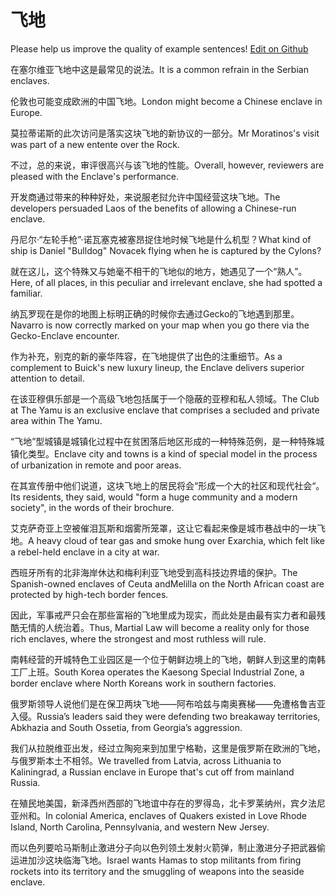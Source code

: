 # 飞地

Please help us improve the quality of example sentences! [Edit on Github](https://github.com/jiyushe/jiyu-example-sentence-source/blob/main/chinese/feidi.md)

<p><span class="chinese">在塞尔维亚飞地中这是最常见的说法。</span><span class="english">It is a common refrain in the Serbian enclaves.</span></p>

<p><span class="chinese">伦敦也可能变成欧洲的中国飞地。</span><span class="english">London might become a Chinese enclave in Europe.</span></p>

<p><span class="chinese">莫拉蒂诺斯的此次访问是落实这块飞地的新协议的一部分。</span><span class="english">Mr Moratinos's visit was part of a new entente over the Rock.</span></p>

<p><span class="chinese">不过，总的来说，审评很高兴与该飞地的性能。</span><span class="english">Overall, however, reviewers are pleased with the Enclave's performance.</span></p>

<p><span class="chinese">开发商通过带来的种种好处，来说服老挝允许中国经营这块飞地。</span><span class="english">The developers persuaded Laos of the benefits of allowing a Chinese-run enclave.</span></p>

<p><span class="chinese">丹尼尔·“左轮手枪”·诺瓦塞克被塞昂捉住地时候飞地是什么机型？</span><span class="english">What kind of ship is Daniel "Bulldog" Novacek flying when he is captured by the Cylons?</span></p>

<p><span class="chinese">就在这儿，这个特殊又与她毫不相干的飞地似的地方，她遇见了一个“熟人”。</span><span class="english">Here, of all places, in this peculiar and irrelevant enclave, she had spotted a familiar.</span></p>

<p><span class="chinese">纳瓦罗现在是你的地图上标明正确的时候你去通过Gecko的飞地遇到那里。</span><span class="english">Navarro is now correctly marked on your map when you go there via the Gecko-Enclave encounter.</span></p>

<p><span class="chinese">作为补充，别克的新的豪华阵容，在飞地提供了出色的注重细节。</span><span class="english">As a complement to Buick's new luxury lineup, the Enclave delivers superior attention to detail.</span></p>

<p><span class="chinese">在该亚穆俱乐部是一个高级飞地包括属于一个隐蔽的亚穆和私人领域。</span><span class="english">The Club at The Yamu is an exclusive enclave that comprises a secluded and private area within The Yamu.</span></p>

<p><span class="chinese">“飞地”型城镇是城镇化过程中在贫困落后地区形成的一种特殊范例，是一种特殊城镇化类型。</span><span class="english">Enclave city and towns is a kind of special model in the process of urbanization in remote and poor areas.</span></p>

<p><span class="chinese">在其宣传册中他们说道，这块飞地上的居民将会“形成一个大的社区和现代社会“。</span><span class="english">Its residents, they said, would "form a huge community and a modern society", in the words of their brochure.</span></p>

<p><span class="chinese">艾克萨奇亚上空被催泪瓦斯和烟雾所笼罩，这让它看起来像是城市巷战中的一块飞地。</span><span class="english">A heavy cloud of tear gas and smoke hung over Exarchia, which felt like a rebel-held enclave in a city at war.</span></p>

<p><span class="chinese">西班牙所有的北非海岸休达和梅利利亚飞地受到高科技边界墙的保护。</span><span class="english">The Spanish-owned enclaves of Ceuta andMelilla on the North African coast are protected by high-tech border fences.</span></p>

<p><span class="chinese">因此，军事戒严只会在那些富裕的飞地里成为现实，而此处是由最有实力者和最残酷无情的人统治着。</span><span class="english">Thus, Martial Law will become a reality only for those rich enclaves, where the strongest and most ruthless will rule.</span></p>

<p><span class="chinese">南韩经营的开城特色工业园区是一个位于朝鲜边境上的飞地，朝鲜人到这里的南韩工厂上班。</span><span class="english">South Korea operates the Kaesong Special Industrial Zone, a border enclave where North Koreans work in southern factories.</span></p>

<p><span class="chinese">俄罗斯领导人说他们是在保卫两块飞地——阿布哈兹与南奥赛梯——免遭格鲁吉亚入侵。</span><span class="english">Russia’s leaders said they were defending two breakaway territories, Abkhazia and South Ossetia, from Georgia’s aggression.</span></p>

<p><span class="chinese">我们从拉脱维亚出发，经过立陶宛来到加里宁格勒，这里是俄罗斯在欧洲的飞地，与俄罗斯本土不相邻。</span><span class="english">We travelled from Latvia, across Lithuania to Kaliningrad, a Russian enclave in Europe that's cut off from mainland Russia.</span></p>

<p><span class="chinese">在殖民地美国，新泽西州西部的飞地谊中存在的罗得岛，北卡罗莱纳州，宾夕法尼亚州和。</span><span class="english">In colonial America, enclaves of Quakers existed in Love Rhode Island, North Carolina, Pennsylvania, and western New Jersey.</span></p>

<p><span class="chinese">而以色列要哈马斯制止激进分子向以色列领土发射火箭弹，制止激进分子把武器偷运进加沙这块临海飞地。</span><span class="english">Israel wants Hamas to stop militants from firing rockets into its territory and the smuggling of weapons into the seaside enclave.</span></p>

